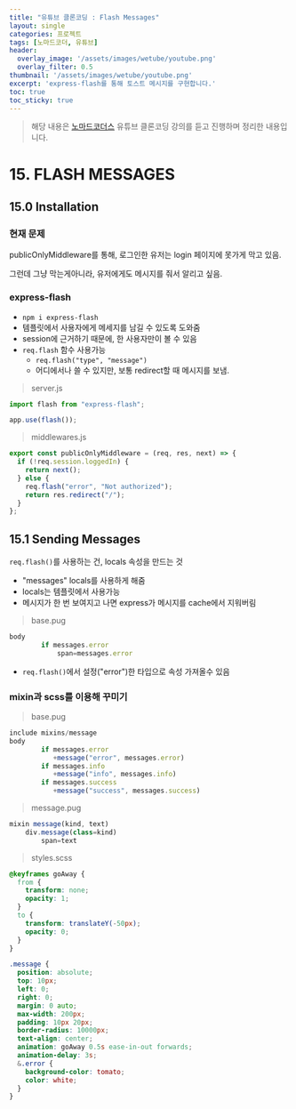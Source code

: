 ```yaml
---
title: "유튜브 클론코딩 : Flash Messages"
layout: single
categories: 프로젝트
tags: [노마드코더, 유튜브]
header:
  overlay_image: '/assets/images/wetube/youtube.png'
  overlay_filter: 0.5
thumbnail: '/assets/images/wetube/youtube.png'
excerpt: 'express-flash를 통해 토스트 메시지를 구현합니다.'
toc: true
toc_sticky: true
---
```


> 해당 내용은 [노마드코더스](https://nomadcoders.co/) 유튜브 클론코딩 강의를 듣고 진행하며 정리한 내용입니다.
>

# 15. FLASH MESSAGES

## 15.0 Installation

### 현재 문제

publicOnlyMiddleware를 통해, 로그인한 유저는 login 페이지에 못가게 막고 있음.

그런데 그냥 막는게아니라, 유저에게도 메시지를 줘서 알리고 싶음.

### express-flash

- `npm i express-flash`
- 템플릿에서 사용자에게 메세지를 남길 수 있도록 도와줌
- session에 근거하기 때문에, 한 사용자만이 볼 수 있음
- `req.flash` 함수 사용가능
  - `req.flash("type", "message")`
  - 어디에서나 쓸 수 있지만, 보통 redirect할 때 메시지를 보냄.

> server.js

```jsx
import flash from "express-flash";

app.use(flash());
```

> middlewares.js

```jsx
export const publicOnlyMiddleware = (req, res, next) => {
  if (!req.session.loggedIn) {
    return next();
  } else {
    req.flash("error", "Not authorized");
    return res.redirect("/");
  }
};
```

## 15.1 Sending Messages

`req.flash()`를 사용하는 건, locals 속성을 만드는 것

- "messages" locals를 사용하게 해줌
- locals는 템플릿에서 사용가능
- 메시지가 한 번 보여지고 나면 express가 메시지를 cache에서 지워버림

> base.pug

```jsx
body
        if messages.error
            span=messages.error
```

- `req.flash()`에서 설정("error")한 타입으로 속성 가져올수 있음

### mixin과 scss를 이용해 꾸미기

> base.pug

```jsx
include mixins/message
body
        if messages.error
           +message("error", messages.error)
        if messages.info
           +message("info", messages.info)
        if messages.success
           +message("success", messages.success)
```

> message.pug

```jsx
mixin message(kind, text)
    div.message(class=kind)
        span=text
```

> styles.scss

```scss
@keyframes goAway {
  from {
    transform: none;
    opacity: 1;
  }
  to {
    transform: translateY(-50px);
    opacity: 0;
  }
}

.message {
  position: absolute;
  top: 10px;
  left: 0;
  right: 0;
  margin: 0 auto;
  max-width: 200px;
  padding: 10px 20px;
  border-radius: 10000px;
  text-align: center;
  animation: goAway 0.5s ease-in-out forwards;
  animation-delay: 3s;
  &.error {
    background-color: tomato;
    color: white;
  }
}
```
